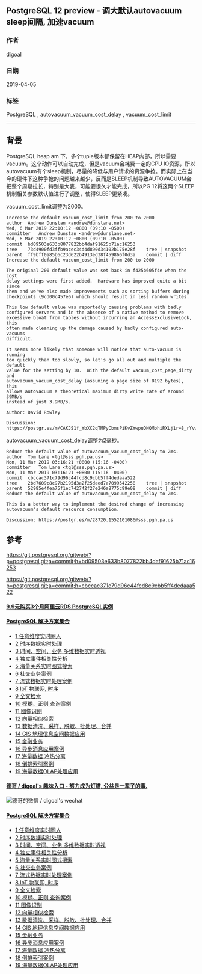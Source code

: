 ## PostgreSQL 12 preview - 调大默认autovacuum sleep间隔, 加速vacuum  
                                                                                                
### 作者                                                                                                
digoal                                                                                                
                                                                                                
### 日期                                                                                                
2019-04-05                                                                                                
                                                                                                
### 标签                                                                                                
PostgreSQL , autovacuum_vacuum_cost_delay , vacuum_cost_limit    
               
----                                                                                          
                                                                                            
## 背景                                                          
PostgreSQL heap am 下，多个tuple版本都保留在HEAP内部，所以需要vacuum。这个动作可以自动完成，但是vacuum会耗费一定的CPU IO资源，所以autovacuum有个sleep机制，尽量的降低与用户请求的资源争抢。而实际上在当今的硬件下这种争抢的问题越来越少，反而是SLEEP机制导致AUTOVACUUM会把整个周期拉长，特别是大表，可能要很久才能完成，所以PG 12将这两个SLEEP机制相关参数默认值进行了调整，使得SLEEP更紧凑。  
  
vacuum_cost_limit调整为2000。  
  
```  
Increase the default vacuum_cost_limit from 200 to 2000  
author	Andrew Dunstan <andrew@dunslane.net>	  
Wed, 6 Mar 2019 22:10:12 +0800 (09:10 -0500)  
committer	Andrew Dunstan <andrew@dunslane.net>	  
Wed, 6 Mar 2019 22:10:12 +0800 (09:10 -0500)  
commit	bd09503e633b8077822bb4daf91625b71ac16253  
tree	73d4900fd3ffb9acec34d4d890d34102b175e28f	tree | snapshot  
parent	ff9bff0a85b6c23d622b4913ed38f459866f0d3a	commit | diff  
Increase the default vacuum_cost_limit from 200 to 2000  
  
The original 200 default value was set back in f425b605f4e when the cost  
delay settings were first added.  Hardware has improved quite a bit since  
then and we've also made improvements such as sorting buffers during  
checkpoints (9cd00c457e6) which should result in less random writes.  
  
This low default value was reportedly causing problems with badly  
configured servers and in the absence of a native method to remove  
excessive bloat from tables without incurring an AccessExclusiveLock, this  
often made cleaning up the damage caused by badly configured auto-vacuums  
difficult.  
  
It seems more likely that someone will notice that auto-vacuum is running  
too quickly than too slowly, so let's go all out and multiple the default  
value for the setting by 10.  With the default vacuum_cost_page_dirty and  
autovacuum_vacuum_cost_delay (assuming a page size of 8192 bytes), this  
allows autovacuum a theoretical maximum dirty write rate of around 39MB/s  
instead of just 3.9MB/s.  
  
Author: David Rowley  
  
Discussion: https://postgr.es/m/CAKJS1f_YbXC2qTMPyCbmsPiKvZYwpuQNQMohiRXLj1r=8_rYvw@mail.gmail.com  
```  
  
autovacuum_vacuum_cost_delay调整为2毫秒。  
  
```  
Reduce the default value of autovacuum_vacuum_cost_delay to 2ms.  
author	Tom Lane <tgl@sss.pgh.pa.us>	  
Mon, 11 Mar 2019 03:16:21 +0800 (15:16 -0400)  
committer	Tom Lane <tgl@sss.pgh.pa.us>	  
Mon, 11 Mar 2019 03:16:21 +0800 (15:16 -0400)  
commit	cbccac371c79d96c44fcd8c9cbb5ff4dedaaa522  
tree	2bd7609c8c97b2195d3a2f25deed7a7099542258	tree | snapshot  
parent	52985e4fea75f1ec742742f27e246a8775c99e08	commit | diff  
Reduce the default value of autovacuum_vacuum_cost_delay to 2ms.  
  
This is a better way to implement the desired change of increasing  
autovacuum's default resource consumption.  
  
Discussion: https://postgr.es/m/28720.1552101086@sss.pgh.pa.us  
```  
  
## 参考  
https://git.postgresql.org/gitweb/?p=postgresql.git;a=commit;h=bd09503e633b8077822bb4daf91625b71ac16253  
  
https://git.postgresql.org/gitweb/?p=postgresql.git;a=commit;h=cbccac371c79d96c44fcd8c9cbb5ff4dedaaa522  
    
  
  
  
  
  
  
  
  
  
  
  
  
  
  
  
  
  
  
  
  
  
  
  
  
  
  
  
  
  
  
  
  
  
  
  
  
  
  
  
  
  
#### [9.9元购买3个月阿里云RDS PostgreSQL实例](https://www.aliyun.com/database/postgresqlactivity "57258f76c37864c6e6d23383d05714ea")
  
  
#### [PostgreSQL 解决方案集合](https://yq.aliyun.com/topic/118 "40cff096e9ed7122c512b35d8561d9c8")
- [1 任意维度实时圈人](https://yq.aliyun.com/topic/118 "40cff096e9ed7122c512b35d8561d9c8")
- [2 时序数据实时处理](https://yq.aliyun.com/topic/118 "40cff096e9ed7122c512b35d8561d9c8")
- [3 时间、空间、业务 多维数据实时透视](https://yq.aliyun.com/topic/118 "40cff096e9ed7122c512b35d8561d9c8")
- [4 独立事件相关性分析](https://yq.aliyun.com/topic/118 "40cff096e9ed7122c512b35d8561d9c8")
- [5 海量关系实时图式搜索](https://yq.aliyun.com/topic/118 "40cff096e9ed7122c512b35d8561d9c8")
- [6 社交业务案例](https://yq.aliyun.com/topic/118 "40cff096e9ed7122c512b35d8561d9c8")
- [7 流式数据实时处理案例](https://yq.aliyun.com/topic/118 "40cff096e9ed7122c512b35d8561d9c8")
- [8 IoT 物联网, 时序](https://yq.aliyun.com/topic/118 "40cff096e9ed7122c512b35d8561d9c8")
- [9 全文检索](https://yq.aliyun.com/topic/118 "40cff096e9ed7122c512b35d8561d9c8")
- [10 模糊、正则 查询案例](https://yq.aliyun.com/topic/118 "40cff096e9ed7122c512b35d8561d9c8")
- [11 图像识别](https://yq.aliyun.com/topic/118 "40cff096e9ed7122c512b35d8561d9c8")
- [12 向量相似检索](https://yq.aliyun.com/topic/118 "40cff096e9ed7122c512b35d8561d9c8")
- [13 数据清洗、采样、脱敏、批处理、合并](https://yq.aliyun.com/topic/118 "40cff096e9ed7122c512b35d8561d9c8")
- [14 GIS 地理信息空间数据应用](https://yq.aliyun.com/topic/118 "40cff096e9ed7122c512b35d8561d9c8")
- [15 金融业务](https://yq.aliyun.com/topic/118 "40cff096e9ed7122c512b35d8561d9c8")
- [16 异步消息应用案例](https://yq.aliyun.com/topic/118 "40cff096e9ed7122c512b35d8561d9c8")
- [17 海量数据 冷热分离](https://yq.aliyun.com/topic/118 "40cff096e9ed7122c512b35d8561d9c8")
- [18 倒排索引案例](https://yq.aliyun.com/topic/118 "40cff096e9ed7122c512b35d8561d9c8")
- [19 海量数据OLAP处理应用](https://yq.aliyun.com/topic/118 "40cff096e9ed7122c512b35d8561d9c8")
  
  
#### [德哥 / digoal's 趣味入口 - 努力成为灯塔, 公益是一辈子的事.](https://github.com/digoal/blog/blob/master/README.md "22709685feb7cab07d30f30387f0a9ae")
  
  
![德哥的微信 / digoal's wechat](../pic/digoal_weixin.jpg "f7ad92eeba24523fd47a6e1a0e691b59")
  
  
#### [PostgreSQL 解决方案集合](https://yq.aliyun.com/topic/118 "40cff096e9ed7122c512b35d8561d9c8")
- [1 任意维度实时圈人](https://yq.aliyun.com/topic/118 "40cff096e9ed7122c512b35d8561d9c8")
- [2 时序数据实时处理](https://yq.aliyun.com/topic/118 "40cff096e9ed7122c512b35d8561d9c8")
- [3 时间、空间、业务 多维数据实时透视](https://yq.aliyun.com/topic/118 "40cff096e9ed7122c512b35d8561d9c8")
- [4 独立事件相关性分析](https://yq.aliyun.com/topic/118 "40cff096e9ed7122c512b35d8561d9c8")
- [5 海量关系实时图式搜索](https://yq.aliyun.com/topic/118 "40cff096e9ed7122c512b35d8561d9c8")
- [6 社交业务案例](https://yq.aliyun.com/topic/118 "40cff096e9ed7122c512b35d8561d9c8")
- [7 流式数据实时处理案例](https://yq.aliyun.com/topic/118 "40cff096e9ed7122c512b35d8561d9c8")
- [8 IoT 物联网, 时序](https://yq.aliyun.com/topic/118 "40cff096e9ed7122c512b35d8561d9c8")
- [9 全文检索](https://yq.aliyun.com/topic/118 "40cff096e9ed7122c512b35d8561d9c8")
- [10 模糊、正则 查询案例](https://yq.aliyun.com/topic/118 "40cff096e9ed7122c512b35d8561d9c8")
- [11 图像识别](https://yq.aliyun.com/topic/118 "40cff096e9ed7122c512b35d8561d9c8")
- [12 向量相似检索](https://yq.aliyun.com/topic/118 "40cff096e9ed7122c512b35d8561d9c8")
- [13 数据清洗、采样、脱敏、批处理、合并](https://yq.aliyun.com/topic/118 "40cff096e9ed7122c512b35d8561d9c8")
- [14 GIS 地理信息空间数据应用](https://yq.aliyun.com/topic/118 "40cff096e9ed7122c512b35d8561d9c8")
- [15 金融业务](https://yq.aliyun.com/topic/118 "40cff096e9ed7122c512b35d8561d9c8")
- [16 异步消息应用案例](https://yq.aliyun.com/topic/118 "40cff096e9ed7122c512b35d8561d9c8")
- [17 海量数据 冷热分离](https://yq.aliyun.com/topic/118 "40cff096e9ed7122c512b35d8561d9c8")
- [18 倒排索引案例](https://yq.aliyun.com/topic/118 "40cff096e9ed7122c512b35d8561d9c8")
- [19 海量数据OLAP处理应用](https://yq.aliyun.com/topic/118 "40cff096e9ed7122c512b35d8561d9c8")
  
